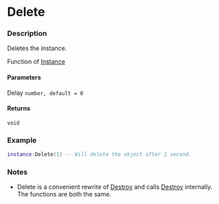 # Delete

### Description

Deletes the instance.

Function of [Instance](/classes/Instance/)

#### Parameters

Delay `number, default = 0`

#### Returns

`void`

### Example

```lua
instance:Delete(1) -- Will delete the object after 1 second.
```

### Notes

- Delete is a convenient rewrite of [Destroy](../Destroy) and calls [Destroy](../Destroy) internally. The functions are both the same.
